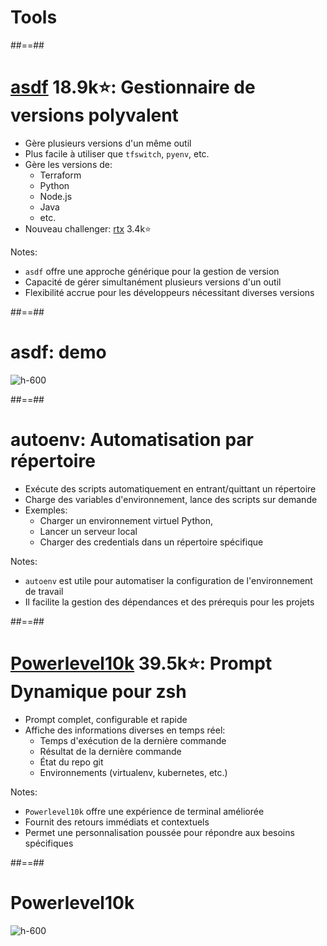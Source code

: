 
<!-- .slide: class="transition bg-green" -->
# Tools

##==##
<!-- .slide: -->
# [asdf](https://github.com/asdf-vm/asdf) 18.9k⭐️: Gestionnaire de versions polyvalent

- Gère plusieurs versions d'un même outil
- Plus facile à utiliser que `tfswitch`, `pyenv`, etc.
- Gère les versions de:
  - Terraform
  - Python
  - Node.js
  - Java
  - etc.
- Nouveau challenger: [rtx](https://github.com/jdx/rtx) 3.4k⭐️
<!-- .element: class="list-fragment" -->

Notes:
* `asdf` offre une approche générique pour la gestion de version
* Capacité de gérer simultanément plusieurs versions d'un outil
* Flexibilité accrue pour les développeurs nécessitant diverses versions

##==##
<!-- .slide: -->
# asdf: demo

![h-600](./assets/images/asdf-demo.gif)

##==##
<!-- .slide: -->
# autoenv: Automatisation par répertoire

- Exécute des scripts automatiquement en entrant/quittant un répertoire
- Charge des variables d'environnement, lance des scripts sur demande
- Exemples: 
  - Charger un environnement virtuel Python, 
  - Lancer un serveur local
  - Charger des credentials dans un répertoire spécifique
<!-- .element: class="list-fragment" -->

Notes:
* `autoenv` est utile pour automatiser la configuration de l'environnement de travail
* Il facilite la gestion des dépendances et des prérequis pour les projets

##==##
<!-- .slide: -->
# [Powerlevel10k](https://github.com/romkatv/powerlevel10k) 39.5k⭐: Prompt Dynamique pour zsh

- Prompt complet, configurable et rapide
- Affiche des informations diverses en temps réel:
  - Temps d'exécution de la dernière commande
  - Résultat de la dernière commande
  - État du repo git
  - Environnements (virtualenv, kubernetes, etc.)
<!-- .element: class="list-fragment" -->

Notes:
* `Powerlevel10k` offre une expérience de terminal améliorée
* Fournit des retours immédiats et contextuels
* Permet une personnalisation poussée pour répondre aux besoins spécifiques

##==##
<!-- .slide: -->
# Powerlevel10k

![h-600](./assets/images/powerlevel10k.png)

